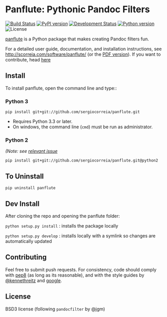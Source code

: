 # Panflute: Pythonic Pandoc Filters

[![Build Status](https://travis-ci.org/sergiocorreia/panflute.svg?branch=master)](https://travis-ci.org/sergiocorreia/panflute)
[![PyPI version](https://img.shields.io/pypi/v/panflute.svg)](https://pypi.python.org/pypi/panflute/)
[![Development Status](https://img.shields.io/pypi/status/panflute.svg)](https://pypi.python.org/pypi/panflute/)
[![Python version](https://img.shields.io/pypi/pyversions/panflute.svg)](https://pypi.python.org/pypi/panflute/)
![License](https://img.shields.io/pypi/l/panflute.svg)

[panflute](http://scorreia.com/software/panflute/) is a Python package that makes creating Pandoc filters fun.

For a detailed user guide, documentation, and installation instructions, see
<http://scorreia.com/software/panflute/> (or the [PDF version](http://scorreia.com/software/panflute/Panflute.pdf)). If you want to contribute, head [here](/CONTRIBUTING.md)


## Install

To install panflute, open the command line and type::

### Python 3

```
pip install git+git://github.com/sergiocorreia/panflute.git
```

- Requires Python 3.3 or later.
- On windows, the command line (``cmd``) must be run as administrator.

### Python 2

*(Note: see [relevant issue](https://github.com/sergiocorreia/panflute/issues/5)*

```
pip install git+git://github.com/sergiocorreia/panflute.git@python2
```

## To Uninstall

```
pip uninstall panflute
```

## Dev Install

After cloning the repo and opening the panflute folder:

`python setup.py install`
: installs the package locally

`python setup.py develop`
: installs locally with a symlink so changes are automatically updated

## Contributing

Feel free to submit push requests. For consistency, code should comply with [pep8](https://pypi.python.org/pypi/pep8) (as long as its reasonable), and with the style guides by [@kennethreitz](http://docs.python-guide.org/en/latest/writing/style/) and [google](http://google.github.io/styleguide/pyguide.html).

## License

BSD3 license (following  `pandocfilter` by @jgm)

